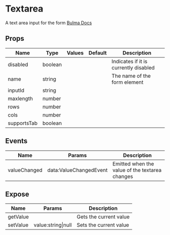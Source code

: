 # Textarea

A text area input for the form
[Bulma Docs](https://bulma.io/documentation/form/textarea/)
## Props

| Name    | Type | Values | Default | Description |
| -------- | ------- | -------- | ------- | ------- |
| disabled | boolean ||  | Indicates if it is currently disabled|
| name | string ||  | The name of the form element|
| inputId | string ||  | |
| maxlength | number ||  | |
| rows | number ||  | |
| cols | number ||  | |
| supportsTab | boolean ||  | |
## Events

| Name    | Params | Description |
| ------- | ------- | ------- |
| valueChanged|data:ValueChangedEvent|Emitted when the value of the textarea changes|
## Expose

| Name    | Params | Description |
| ------- | ------- | ------- |
| getValue||Gets the current value|
| setValue|value:string\|null|Sets the current value|
